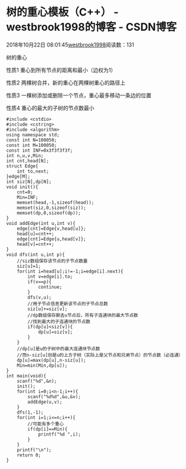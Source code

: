 # 树的重心模板（C++） - westbrook1998的博客 - CSDN博客





2018年10月22日 08:01:45[westbrook1998](https://me.csdn.net/westbrook1998)阅读数：131








> 
树的重心

性质1 重心到所有节点的距离和最小（边权为1）

性质2 两棵树合并，新的重心在两棵树重心的路径上

性质3 一棵树添加或删除一个节点，重心最多移动一条边的位置

性质4 重心的最大的子树的节点数最小
```
#include <cstdio>
#include <cstring>
#include <algorithm>
using namespace std;
const int N=100050;
const int M=100050;
const int INF=0x3f3f3f3f;
int n,u,v,Min;
int cnt,head[N];
struct Edge{
    int to,next;
}edge[M];
int siz[N],dp[N];
void init(){
    cnt=0;
    Min=INF;
    memset(head,-1,sizeof(head));
    memset(siz,0,sizeof(siz));
    memset(dp,0,sizeof(dp));
}
void addEdge(int u,int v){
    edge[cnt]=Edge{v,head[u]};
    head[u]=cnt++;
    edge[cnt]=Edge{u,head[v]};
    head[v]=cnt++;
}
void dfs(int u,int p){
    //siz数组保存该节点的子节点数量
    siz[u]=1;
    for(int i=head[u];i!=-1;i=edge[i].next){
        int v=edge[i].to;
        if(v==p){
            continue;
        }
        dfs(v,u);
        //用子节点信息更新该节点的子节点总数
        siz[u]+=siz[v];
        //dp数组保存删去u节点后，所有子连通块的最大节点数
        //找到最大的子连通块的节点数
        if(dp[u]<siz[v]){
            dp[u]=siz[v];
        }
    }
    //dp[u]是u的子树中的最大连通块节点数
    //而n-siz[u]则是u的上方子树（实际上是父节点和兄弟节点）的节点数（必连通）
    dp[u]=max(dp[u],n-siz[u]);
    Min=min(Min,dp[u]);
}
int main(void){
    scanf("%d",&n);
    init();
    for(int i=0;i<n-1;i++){
        scanf("%d%d",&u,&v);
        addEdge(u,v);
    }
    dfs(1,-1);
    for(int i=1;i<=n;i++){
    	//可能有多个重心
        if(dp[i]==Min){
            printf("%d ",i);
        }
    }
    printf("\n");
    return 0;
}
```





